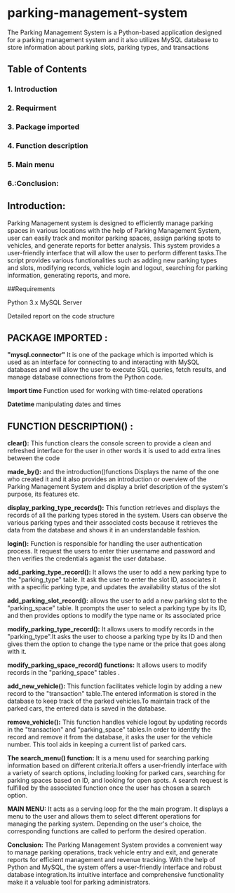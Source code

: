 # parking-management-system

The Parking Management System is a Python-based application designed for a parking management system and it also utilizes MySQL database  to store information about parking slots, parking types, and transactions



## Table of Contents


### 1. Introduction

### 2. Requirment

### 3. Package imported

### 4. Function description

### 5. Main menu

### 6.:Conclusion:



## Introduction:

Parking Management system is designed to efficiently manage parking spaces in various locations with the help of  Parking Management System, user can easily track and monitor parking spaces, assign parking spots to vehicles, and generate reports for better analysis. This system provides a user-friendly interface that will allow the user to perform different tasks.The script provides various functionalities such as adding new parking types and slots, modifying records, vehicle login and logout, searching for parking information, generating reports, and more.

##Requirements

Python 3.x
MySQL Server



Detailed report on the code structure


## PACKAGE IMPORTED :

**"mysql.connector"**
It is one of the package which is imported which is  used as an  interface for connecting to and interacting with MySQL databases and will allow the user to execute SQL queries, fetch results, and manage database connections from the Python code.       

**Import time**
Function used for working with time-related operations

**Datetime** manipulating dates and times


## FUNCTION DESCRIPTION() :

**clear():**
This function clears the console screen to provide a clean and refreshed interface for the user in other words it is used to add extra lines between the code 


**made_by():** and the introduction()functions
Displays the name of the one who created it and it also  provides an introduction or overview of the Parking Management System and display a brief description of the system's purpose, its features etc.


**display_parking_type_records():** 
This function retrieves and displays the records of all the parking types stored in the system. Users can observe the various parking types and their associated costs because it retrieves the data from the database and shows it in an understandable fashion. 


**login():**
 Function is responsible for handling the user authentication process. It request the users to enter thier username and password and then verifies the credentials aganist the user database.

 
**add_parking_type_record():**
It allows the user to add a new parking type to the "parking_type" table. It ask the user to enter the slot ID, associates it with a specific parking type, and updates the availability status of the slot


 **add_parking_slot_record():** 
allows the user to add a new parking slot to the "parking_space" table. It prompts the user to select a parking type by its ID, and then provides options to modify the type name or its associated price


 **modify_parking_type_record():** 
It allows  users to modify records in the "parking_type".It asks the user to choose a parking type by its ID and then gives them the option to change the type name or the price that goes along with it.


**modify_parking_space_record() functions:** 
It allows  users to modify records in the "parking_space" tables .


**add_new_vehicle():** 
 This function facilitates vehicle login by adding a new record to the "transaction" table.The entered information is stored in the database to keep track of the parked vehicles.To maintain track of the parked cars, the entered data is saved in the database.


 **remove_vehicle():**
 This function handles vehicle logout by updating records in the "transaction" and "parking_space" tables.In order to identify the record and remove it from the database, it asks the user for the vehicle number. This tool aids in keeping a current list of parked cars.



 **The search_menu() function:**
It is a menu used for searching parking information based on different criteria.It offers a user-friendly interface with a variety of search options, including looking for parked cars, searching for parking spaces based on ID, and looking for open spots. A search request is fulfilled by the associated function once the user has chosen a search option.



**MAIN MENU:**
It acts as a serving loop for the  the main program. It displays a menu to the user and allows them to select different operations for managing the parking system. Depending on the user's choice, the corresponding functions are called to perform the desired operation.



**Conclusion:**
The Parking Management System provides a convenient way to manage parking operations, track vehicle entry and exit, and generate reports for efficient management and revenue tracking. With the help of Python and MySQL, the system offers a user-friendly interface and robust database integration.Its intuitive interface and comprehensive functionality make it a valuable tool for parking administrators.

